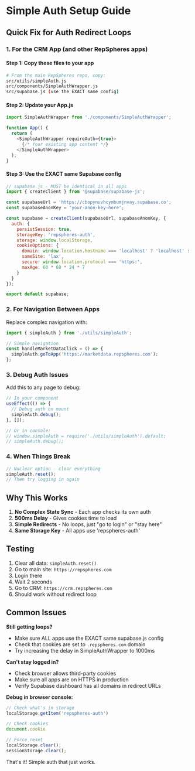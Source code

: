 # Simple Auth Setup Guide

## Quick Fix for Auth Redirect Loops

### 1. For the CRM App (and other RepSpheres apps)

#### Step 1: Copy these files to your app
```bash
# From the main RepSpheres repo, copy:
src/utils/simpleAuth.js
src/components/SimpleAuthWrapper.js
src/supabase.js (use the EXACT same config)
```

#### Step 2: Update your App.js
```javascript
import SimpleAuthWrapper from './components/SimpleAuthWrapper';

function App() {
  return (
    <SimpleAuthWrapper requireAuth={true}>
      {/* Your existing app content */}
    </SimpleAuthWrapper>
  );
}
```

#### Step 3: Use the EXACT same Supabase config
```javascript
// supabase.js - MUST be identical in all apps
import { createClient } from '@supabase/supabase-js';

const supabaseUrl = 'https://cbopynuvhcymbumjnvay.supabase.co';
const supabaseAnonKey = 'your-anon-key-here';

const supabase = createClient(supabaseUrl, supabaseAnonKey, {
  auth: {
    persistSession: true,
    storageKey: 'repspheres-auth',
    storage: window.localStorage,
    cookieOptions: {
      domain: window.location.hostname === 'localhost' ? 'localhost' : '.repspheres.com',
      sameSite: 'lax',
      secure: window.location.protocol === 'https:',
      maxAge: 60 * 60 * 24 * 7
    }
  }
});

export default supabase;
```

### 2. For Navigation Between Apps

Replace complex navigation with:
```javascript
import { simpleAuth } from './utils/simpleAuth';

// Simple navigation
const handleMarketDataClick = () => {
  simpleAuth.goToApp('https://marketdata.repspheres.com');
};
```

### 3. Debug Auth Issues

Add this to any page to debug:
```javascript
// In your component
useEffect(() => {
  // Debug auth on mount
  simpleAuth.debug();
}, []);

// Or in console:
// window.simpleAuth = require('./utils/simpleAuth').default;
// simpleAuth.debug();
```

### 4. When Things Break

```javascript
// Nuclear option - clear everything
simpleAuth.reset();
// Then try logging in again
```

## Why This Works

1. **No Complex State Sync** - Each app checks its own auth
2. **500ms Delay** - Gives cookies time to load
3. **Simple Redirects** - No loops, just "go to login" or "stay here"
4. **Same Storage Key** - All apps use 'repspheres-auth'

## Testing

1. Clear all data: `simpleAuth.reset()`
2. Go to main site: `https://repspheres.com`
3. Login there
4. Wait 2 seconds
5. Go to CRM: `https://crm.repspheres.com`
6. Should work without redirect loop

## Common Issues

**Still getting loops?**
- Make sure ALL apps use the EXACT same supabase.js config
- Check that cookies are set to `.repspheres.com` domain
- Try increasing the delay in SimpleAuthWrapper to 1000ms

**Can't stay logged in?**
- Check browser allows third-party cookies
- Make sure all apps are on HTTPS in production
- Verify Supabase dashboard has all domains in redirect URLs

**Debug in browser console:**
```javascript
// Check what's in storage
localStorage.getItem('repspheres-auth')

// Check cookies
document.cookie

// Force reset
localStorage.clear();
sessionStorage.clear();
```

That's it! Simple auth that just works.